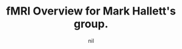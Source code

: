 ---
title: "fMRI Overview for Mark Hallett's group."
project_id: 
date: nil
conference_id: ""
presenters:
   - peter_bandettini
summary: "<p>fMRI Overview for Mark Hallett&#39;s group.</p>"
file: /assets/presentations/T192.ppt
filename: T192.ppt
layout: presentation
---